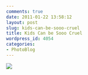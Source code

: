 ```yaml
---
comments: true
date: 2011-01-22 13:58:12
layout: post
slug: kids-can-be-sooo-cruel
title: Kids Can be Sooo Cruel
wordpress_id: 4054
categories:
- PhotoBlog
---
```


![](http://ryanfitzer.com/main/wp-content/uploads/2011/01/photo6-950x709.jpg)
